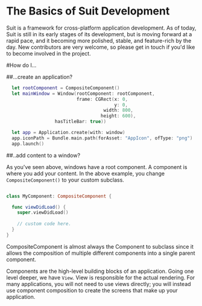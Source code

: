 # The Basics of Suit Development

Suit is a framework for cross-platform application development.  As of today, Suit is still in its early stages of its development, but is moving forward at a rapid pace, and it becoming more polished, stable, and feature-rich by the day.  New contributors are very welcome, so please get in touch if you'd like to become involved in the project.

#How do I...

##...create an application?

```swift
  let rootComponent = CompositeComponent()
  let mainWindow = Window(rootComponent: rootComponent,
                          frame: CGRect(x: 0,
                          		        y: 0,
                                    width: 800,
                                   height: 600),
                  hasTitleBar: true))

  let app = Application.create(with: window)
  app.iconPath = Bundle.main.path(forAsset: "AppIcon", ofType: "png")
  app.launch()
```

##..add content to a window?

As you've seen above, windows have a root component.  A component is where you add your content.  In the above example, you change `CompositeComponent()` to your custom subclass.

```swift

class MyComponent: CompositeComponent {

  func viewDidLoad() {
    super.viewDidLoad()
    
    // custom code here.
  }
}

```

CompositeComponent is almost always the Component to subclass since it allows the composition of multiple different components into a single parent component.

Components are the high-level building blocks of an application.  Going one level deeper, we have `View`.  View is responsible for the actual rendering.  For many applications, you will not need to use views directly; you will instead use component composition to create the screens that make up your application.

  